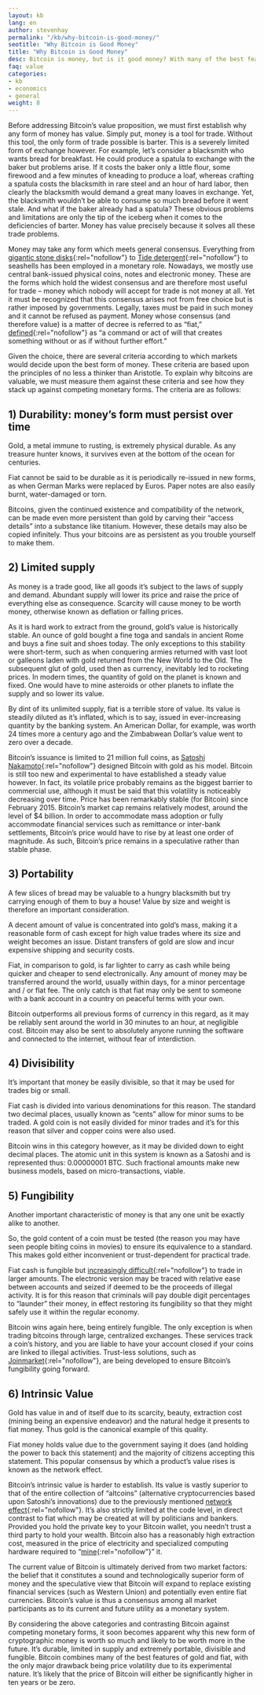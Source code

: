 ```yaml
---
layout: kb
lang: en
author: stevenhay
permalink: "/kb/why-bitcoin-is-good-money/"
seotitle: "Why Bitcoin is Good Money"
title: "Why Bitcoin is Good Money"
desc: Bitcoin is money, but is it good money? With many of the best features of gold and fiat, Bitcoin may be the best form of money ever.    
faq: value
categories: 
- kb
- economics
- general
weight: 8
---
```

Before addressing Bitcoin’s value proposition, we must first establish why any form of money has value. Simply put, money is a tool for trade. Without this tool, the only form of trade possible is barter. This is a severely limited form of exchange however. For example, let’s consider a blacksmith who wants bread for breakfast. He could produce a spatula to exchange with the baker but problems arise. If it costs the baker only a little flour, some firewood and a few minutes of kneading to produce a loaf, whereas crafting a spatula costs the blacksmith in rare steel and an hour of hard labor, then clearly the blacksmith would demand a great many loaves in exchange. Yet, the blacksmith wouldn’t be able to consume so much bread before it went stale. And what if the baker already had a spatula? These obvious problems and limitations are only the tip of the iceberg when it comes to the deficiencies of barter. Money has value precisely because it solves all these trade problems. 

Money may take any form which meets general consensus. Everything from [gigantic stone disks](https://en.wikipedia.org/wiki/Yap#Stone_money){:rel="nofollow"} to [Tide detergent](http://www.usnews.com/news/articles/2012/03/14/pilfered-tide-detergent-new-drug-currency){:rel="nofollow"} to seashells has been employed in a monetary role. Nowadays, we mostly use central bank-issued physical coins, notes and electronic money. These are the forms which hold the widest consensus and are therefore most useful for trade – money which nobody will accept for trade is not money at all. Yet it must be recognized that this consensus arises not from free choice but is rather imposed by governments. Legally, taxes must be paid in such money and it cannot be refused as payment. Money whose consensus (and therefore value) is a matter of decree is referred to as “fiat,” [defined](http://www.merriam-webster.com/dictionary/fiat){:rel="nofollow"} as “a command or act of will that creates something without or as if without further effort.” 

Given the choice, there are several criteria according to which markets would decide upon the best form of money. These criteria are based upon the principles of no less a thinker than Aristotle. To explain why bitcoins are valuable, we must measure them against these criteria and see how they stack up against competing monetary forms. The criteria are as follows:
 
## 1) Durability: money’s form must persist over time

Gold, a metal immune to rusting, is extremely physical durable. As any treasure hunter knows, it survives even at the bottom of the ocean for centuries.
  
Fiat cannot be said to be durable as it is periodically re-issued in new forms, as when German Marks were replaced by Euros. Paper notes are also easily burnt, water-damaged or torn.

Bitcoins, given the continued existence and compatibility of the network, can be made even more persistent than gold by carving their “access details” into a substance like titanium. However, these details may also be copied infinitely. Thus your bitcoins are as persistent as you trouble yourself to make them.

## 2) Limited supply 

As money is a trade good, like all goods it’s subject to the laws of supply and demand. Abundant supply will lower its price and raise the price of everything else as consequence. Scarcity will cause money to be worth money, otherwise known as deflation or falling prices.

As it is hard work to extract from the ground, gold’s value is historically stable. An ounce of gold bought a fine toga and sandals in ancient Rome and buys a fine suit and shoes today. The only exceptions to this stability were short-term, such as when conquering armies returned with vast loot or galleons laden with gold returned from the New World to the Old. The subsequent glut of gold, used then as currency, inevitably led to rocketing prices. In modern times, the quantity of gold on the planet is known and fixed. One would have to mine asteroids or other planets to inflate the supply and so lower its value.

By dint of its unlimited supply, fiat is a terrible store of value. Its value is steadily diluted as it’s inflated, which is to say, issued in ever-increasing quantity by the banking system. An American Dollar, for example, was worth 24 times more a century ago and the Zimbabwean Dollar’s value went to zero over a decade.

Bitcoin’s issuance is limited to 21 million full coins, as [Satoshi Nakamoto](https://en.wikipedia.org/wiki/Satoshi_Nakamoto){:rel="nofollow"} designed Bitcoin with gold as his model. Bitcoin is still too new and experimental to have established a steady value however. In fact, its volatile price probably remains as the biggest barrier to commercial use, although it must be said that this volatility is noticeably decreasing over time. Price has been remarkably stable (for Bitcoin) since February 2015. Bitcoin’s market cap remains relatively modest, around the level of $4 billion. In order to accommodate mass adoption or fully accommodate financial services such as remittance or inter-bank settlements, Bitcoin’s price would have to rise by at least one order of magnitude. As such, Bitcoin’s price remains in a speculative rather than stable phase.

## 3) Portability
A few slices of bread may be valuable to a hungry blacksmith but try carrying enough of them to buy a house! Value by size and weight is therefore an important consideration. 

A decent amount of value is concentrated into gold’s mass, making it a reasonable form of cash except for high value trades where its size and weight becomes an issue. Distant transfers of gold are slow and incur expensive shipping and security costs. 

Fiat, in comparison to gold, is far lighter to carry as cash while being quicker and cheaper to send electronically. Any amount of money may be transferred around the world, usually within days, for a minor percentage and / or flat fee. The only catch is that fiat may only be sent to someone with a bank account in a country on peaceful terms with your own.

Bitcoin outperforms all previous forms of currency in this regard, as it may be reliably sent around the world in 30 minutes to an hour, at negligible cost. Bitcoin may also be sent to absolutely anyone running the software and connected to the internet, without fear of interdiction. 

## 4) Divisibility 
It’s important that money be easily divisible, so that it may be used for trades big or small. 

Fiat cash is divided into various denominations for this reason. The standard two decimal places, usually known as “cents” allow for minor sums to be traded. A gold coin is not easily divided for minor trades and it’s for this reason that silver and copper coins were also used. 

Bitcoin wins in this category however, as it may be divided down to eight decimal places. The atomic unit in this system is known as a Satoshi and is represented thus: 0.00000001 BTC. Such fractional amounts make new business models, based on micro-transactions, viable.

## 5) Fungibility
Another important characteristic of money is that any one unit be exactly alike to another. 

So, the gold content of a coin must be tested (the reason you may have seen people biting coins in movies) to ensure its equivalence to a standard. This makes gold either inconvenient or trust-dependent for practical trade.
 
Fiat cash is fungible but [increasingly difficult](https://mises.org/library/international-war-cash){:rel="nofollow"} to trade in larger amounts. The electronic version may be traced with relative ease between accounts and seized if deemed to be the proceeds of illegal activity. It is for this reason that criminals will pay double digit percentages to “launder” their money, in effect restoring its fungibility so that they might safely use it within the regular economy. 

Bitcoin wins again here, being entirely fungible. The only exception is when trading bitcoins through large, centralized exchanges. These services track a coin’s history, and you are liable to have your account closed if your coins are linked to illegal activities. Trust-less solutions, such as [Joinmarket](https://bitcointalk.org/index.php?topic=919116.0){:rel="nofollow"}, are being developed to ensure Bitcoin’s fungibility going forward.

## 6) Intrinsic Value
Gold has value in and of itself due to its scarcity, beauty, extraction cost (mining being an expensive endeavor) and the natural hedge it presents to fiat money. Thus gold is the canonical example of this quality. 

Fiat money holds value due to the government saying it does (and holding the power to back this statement) and the majority of citizens accepting this statement. This popular consensus by which a product’s value rises is known as the network effect. 

Bitcoin’s intrinsic value is harder to establish. Its value is vastly superior to that of the entire collection of “altcoins” (alternative cryptocurrencies based upon Satoshi’s innovations) due to the previously mentioned [network effect](https://en.wikipedia.org/wiki/Network_effect){:rel="nofollow"}. It’s also strictly limited at the code level, in direct contrast to fiat which may be created at will by politicians and bankers. Provided you hold the private key to your Bitcoin wallet, you needn’t trust a third party to hold your wealth. Bitcoin also has a reasonably high extraction cost, measured in the price of electricity and specialized computing hardware required to “[mine](https://en.bitcoin.it/wiki/Mining){:rel="nofollow"}” it. 

The current value of Bitcoin is ultimately derived from two market factors: the belief that it constitutes a sound and technologically superior form of money and the speculative view that Bitcoin will expand to replace existing financial services (such as Western Union) and potentially even entire fiat currencies. Bitcoin’s value is thus a consensus among all market participants as to its current and future utility as a monetary system.

By considering the above categories and contrasting Bitcoin against competing monetary forms, it soon becomes apparent why this new form of cryptographic money is worth so much and likely to be worth more in the future. It’s durable, limited in supply and extremely portable, divisible and fungible. Bitcoin combines many of the best features of gold and fiat, with the only major drawback being price volatility due to its experimental nature. It’s likely that the price of Bitcoin will either be significantly higher in ten years or be zero. 